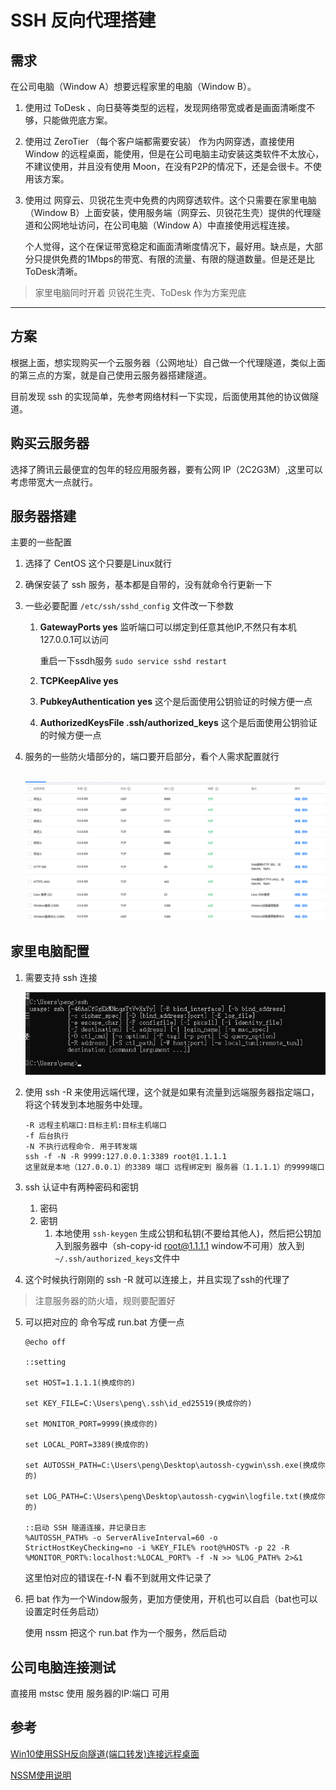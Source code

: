 # SSH 反向代理搭建

## 需求

在公司电脑（Window A）想要远程家里的电脑（Window B）。

1. 使用过 ToDesk 、向日葵等类型的远程，发现网络带宽或者是画面清晰度不够，只能做兜底方案。

2. 使用过 ZeroTier （每个客户端都需要安装） 作为内网穿透，直接使用 Window 的远程桌面，能使用，但是在公司电脑主动安装这类软件不太放心，不建议使用，并且没有使用 Moon，在没有P2P的情况下，还是会很卡。不使用该方案。

3. 使用过 网穿云、贝锐花生壳中免费的内网穿透软件。这个只需要在家里电脑（Window B）上面安装，使用服务端（网穿云、贝锐花生壳）提供的代理隧道和公网地址访问，在公司电脑（Window A）中直接使用远程连接。

   个人觉得，这个在保证带宽稳定和画面清晰度情况下，最好用。缺点是，大部分只提供免费的1Mbps的带宽、有限的流量、有限的隧道数量。但是还是比 ToDesk清晰。

   

>  家里电脑同时开着  贝锐花生壳、ToDesk 作为方案兜底

----

## 方案

根据上面，想实现购买一个云服务器（公网地址）自己做一个代理隧道，类似上面的第三点的方案，就是自己使用云服务器搭建隧道。

目前发现 ssh 的实现简单，先参考网络材料一下实现，后面使用其他的协议做隧道。

## 购买云服务器

选择了腾讯云最便宜的包年的轻应用服务器，要有公网 IP（2C2G3M）,这里可以考虑带宽大一点就行。

## 服务器搭建

主要的一些配置

1. 选择了 CentOS  这个只要是Linux就行

2. 确保安装了 ssh 服务，基本都是自带的，没有就命令行更新一下

3. 一些必要配置 `/etc/ssh/sshd_config` 文件改一下参数

   1. **GatewayPorts yes**   监听端口可以绑定到任意其他IP,不然只有本机127.0.0.1可以访问

      重启一下ssdh服务 `sudo service sshd restart`

   2. **TCPKeepAlive yes** 

   3. **PubkeyAuthentication yes**  这个是后面使用公钥验证的时候方便一点

   4. **AuthorizedKeysFile .ssh/authorized_keys**  这个是后面使用公钥验证的时候方便一点

4. 服务的一些防火墙部分的，端口要开启部分，看个人需求配置就行

   ​	![image-20241204181755801](SSH反向代理搭建.assets/image-20241204181755801.png)

## 家里电脑配置

1. 需要支持 ssh 连接

   ![image-20241204181847995](SSH反向代理搭建.assets/image-20241204181847995.png)

2. 使用 ssh -R 来使用远端代理，这个就是如果有流量到远端服务器指定端口，将这个转发到本地服务中处理。

   ```
   -R 远程主机端口:目标主机:目标主机端口
   -f 后台执行
   -N 不执行远程命令. 用于转发端
   ssh -f -N -R 9999:127.0.0.1:3389 root@1.1.1.1
   这里就是本地（127.0.0.1）的3389 端口 远程绑定到 服务器（1.1.1.1）的9999端口

3. ssh 认证中有两种密码和密钥
   1. 密码 
   2. 密钥
      1. 本地使用 `ssh-keygen` 生成公钥和私钥(不要给其他人)，然后把公钥加入到服务器中（sh-copy-id root@1.1.1.1 window不可用）放入到` ~/.ssh/authorized_keys`文件中
4. 这个时候执行刚刚的 ssh -R 就可以连接上，并且实现了ssh的代理了

> 注意服务器的防火墙，规则要配置好

5. 可以把对应的 命令写成 run.bat 方便一点

   ```
   @echo off
   
   ::setting
   
   set HOST=1.1.1.1(换成你的)
   
   set KEY_FILE=C:\Users\peng\.ssh\id_ed25519(换成你的)
   
   set MONITOR_PORT=9999(换成你的)
   
   set LOCAL_PORT=3389(换成你的)
   
   set AUTOSSH_PATH=C:\Users\peng\Desktop\autossh-cygwin\ssh.exe(换成你的)
   
   set LOG_PATH=C:\Users\peng\Desktop\autossh-cygwin\logfile.txt(换成你的)
   
   ::启动 SSH 隧道连接，并记录日志
   %AUTOSSH_PATH% -o ServerAliveInterval=60 -o StrictHostKeyChecking=no -i %KEY_FILE% root@%HOST% -p 22 -R %MONITOR_PORT%:localhost:%LOCAL_PORT% -f -N >> %LOG_PATH% 2>&1
   ```

   这里怕对应的错误在-f-N 看不到就用文件记录了

6. 把 bat 作为一个Window服务，更加方便使用，开机也可以自启（bat也可以设置定时任务启动）

   使用 nssm 把这个 run.bat 作为一个服务，然后启动

   

## 公司电脑连接测试

直接用 mstsc 使用 服务器的IP:端口  可用



## 参考

[Win10使用SSH反向隧道(端口转发)连接远程桌面](https://www.cnblogs.com/peakgrin/p/17020117.html)

[NSSM使用说明](https://juejin.cn/post/6981055330964733989)